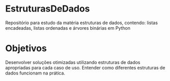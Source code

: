 # EstruturasDeDados
Repositório para estudo da matéria estruturas de dados, contendo: listas encadeadas, listas ordenadas e árvores binárias em Python

# Objetivos 
Desenvolver soluções otimizadas utilizando estruturas de dados apropriadas para cada caso de uso.
Entender como diferentes estruturas de dados funcionam na prática.
